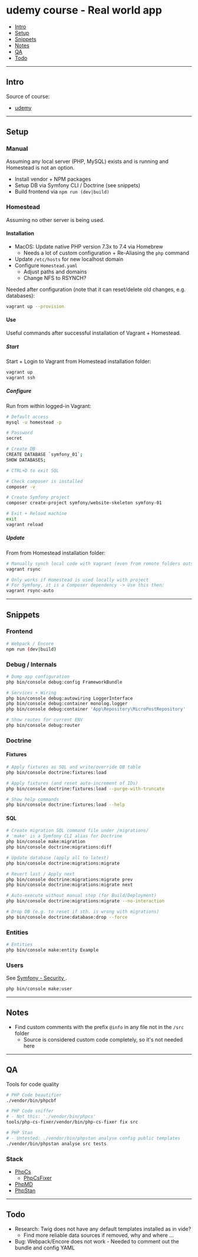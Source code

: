 # udemy course - Real world app

- [Intro](#intro)
- [Setup](#setup)
- [Snippets](#snippets)
- [Notes](#notes)
- [QA](#qa)
- [Todo](#todo)

---

## Intro

Source of course:

- [udemy](https://www.udemy.com/course/learn-symfony-4-hands-on-creating-a-real-world-application)

---

## Setup

### Manual

Assuming any local server (PHP, MySQL) exists and is running and Homestead is not an option.

- Install vendor + NPM packages
- Setup DB via Symfony CLI / Doctrine (see snippets)
- Build frontend via `npm run (dev|build)`

### Homestead

Assuming no other server is being used.

#### Installation

- MacOS: Update native PHP version 7.3x to 7.4 via Homebrew
  - Needs a lot of custom configuration + Re-Aliasing the `php` command
- Update `/etc/hosts` for new localhost domain
- Configure `Homestead.yaml`
  - Adjust paths and domains
  - Change NFS to RSYNCH?

Needed after configuration (note that it can reset/delete old changes, e.g. databases):

```bash
vagrant up --provision
```

#### Use

Useful commands after successful installation of Vagrant + Homestead.

##### Start

Start + Login to Vagrant from Homestead installation folder:

```bash
vagrant up
vagrant ssh
```

##### Configure

Run from within logged-in Vagrant:

```bash
# Default access
mysql -u homestead -p

# Password
secret

# Create DB
CREATE DATABASE `symfony_01`;
SHOW DATABASES;

# CTRL+D to exit SQL

# Check composer is installed
composer -v

# Create Symfony project
composer create-project symfony/website-skeleton symfony-01

# Exit + Reload machine
exit
vagrant reload
```

##### Update

From from Homestead installation folder:

```bash
# Manually synch local code with Vagrant (even from remote folders outside cwd)
vagrant rsync

# Only works if Homestead is used locally with project
# For Symfony, it is a Composer dependency -> Use this then:
vagrant rsync-auto
```

---

## Snippets

### Frontend

```bash
# Webpack / Encore
npm run (dev|build)
```

### Debug / Internals

```bash
# Dump app configuration
php bin/console debug:config FrameworkBundle

# Services + Wiring
php bin/console debug:autowiring LoggerInterface
php bin/console debug:container monolog.logger
php bin/console debug:container 'App\Repository\MicroPostRepository'

# Show routes for current ENV
php bin/console debug:router
```

### Doctrine

#### Fixtures

```bash
# Apply fixtures as SQL and write/override DB table
php bin/console doctrine:fixtures:load

# Apply fixtures (and reset auto-increment of IDs)
php bin/console doctrine:fixtures:load --purge-with-truncate

# Show help commands
php bin/console doctrine:fixtures:load --help
```

#### SQL

```bash
# Create migration SQL command file under /migrations/
# 'make' is a Symfony CLI alias for Doctrine
php bin/console make:migration
php bin/console doctrine:migrations:diff

# Update database (apply all to latest)
php bin/console doctrine:migrations:migrate

# Revert last / Apply next
php bin/console doctrine:migrations:migrate prev
php bin/console doctrine:migrations:migrate next

# Auto-execute without manual step (for Build/Deployment)
php bin/console doctrine:migrations:migrate --no-interaction

# Drop DB (e.g. to reset if sth. is wrong with migrations)
php bin/console doctrine:database:drop --force
```

### Entities

```bash
# Entities
php bin/console make:entity Example
```

### Users

See [Symfony - Security ](https://symfony.com/doc/current/security.html).

```bash
php bin/console make:user
```

---

## Notes

- Find custom comments with the prefix `@info` in any file not in the `/src` folder
  - Source is considered custom code completely, so it's not needed here

---

## QA

Tools for code quality

```bash
# PHP Code beautifier
./vendor/bin/phpcbf

# PHP Code sniffer
# - Not this: './vendor/bin/phpcs'
tools/php-cs-fixer/vendor/bin/php-cs-fixer fix src

# PHP Stan
# - Untested: ./vendor/bin/phpstan analyse config public templates
./vendor/bin/phpstan analyse src tests
```

### Stack

- [PhpCs](https://github.com/squizlabs/PHP_CodeSniffer)
  - [PhpCsFixer](https://github.com/friendsofphp/php-cs-fixer)
- [PhpMD](https://phpmd.org)
- [PhpStan](https://phpstan.org/user-guide/getting-started)

---

## Todo

- Research: Twig does not have any default templates installed as in vide?
  - Find more reliable data sources if removed, why and where ...
- Bug: Webpack/Encore does not work - Needed to comment out the bundle and config YAML
